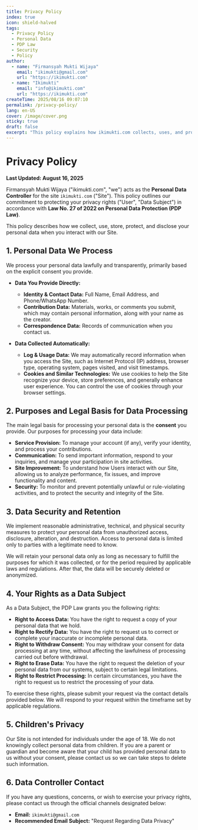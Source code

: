 ```yaml
---
title: Privacy Policy
index: true
icon: shield-halved
tags:
  - Privacy Policy
  - Personal Data
  - PDP Law
  - Security
  - Policy
author:
  - name: "Firmansyah Mukti Wijaya"
    email: "ikimukti@gmail.com"
    url: "https://ikimukti.com"
  - name: "Ikimukti"
    email: "info@ikimukti.com"
    url: "https://ikimukti.com"
createTime: 2025/08/16 09:07:10
permalink: /privacy-policy/
lang: en-US
cover: /image/cover.png
sticky: true
draft: false
excerpt: "This policy explains how ikimukti.com collects, uses, and protects your personal data in accordance with applicable laws."
---
```


# Privacy Policy

**Last Updated: August 16, 2025**

Firmansyah Mukti Wijaya ("ikimukti.com", "we") acts as the **Personal Data Controller** for the site `ikimukti.com` ("Site"). This policy outlines our commitment to protecting your privacy rights ("User", "Data Subject") in accordance with **Law No. 27 of 2022 on Personal Data Protection (PDP Law)**.

This policy describes how we collect, use, store, protect, and disclose your personal data when you interact with our Site.

## 1. Personal Data We Process
We process your personal data lawfully and transparently, primarily based on the explicit consent you provide.

- **Data You Provide Directly:**
  - **Identity & Contact Data:** Full Name, Email Address, and Phone/WhatsApp Number.
  - **Contribution Data:** Materials, works, or comments you submit, which may contain personal information, along with your name as the creator.
  - **Correspondence Data:** Records of communication when you contact us.

- **Data Collected Automatically:**
  - **Log & Usage Data:** We may automatically record information when you access the Site, such as Internet Protocol (IP) address, browser type, operating system, pages visited, and visit timestamps.
  - **Cookies and Similar Technologies:** We use cookies to help the Site recognize your device, store preferences, and generally enhance user experience. You can control the use of cookies through your browser settings.

## 2. Purposes and Legal Basis for Data Processing
The main legal basis for processing your personal data is the **consent** you provide. Our purposes for processing your data include:
- **Service Provision:** To manage your account (if any), verify your identity, and process your contributions.
- **Communication:** To send important information, respond to your inquiries, and manage your participation in site activities.
- **Site Improvement:** To understand how Users interact with our Site, allowing us to analyze performance, fix issues, and improve functionality and content.
- **Security:** To monitor and prevent potentially unlawful or rule-violating activities, and to protect the security and integrity of the Site.

## 3. Data Security and Retention
We implement reasonable administrative, technical, and physical security measures to protect your personal data from unauthorized access, disclosure, alteration, and destruction. Access to personal data is limited only to parties with a legitimate need to know.

We will retain your personal data only as long as necessary to fulfill the purposes for which it was collected, or for the period required by applicable laws and regulations. After that, the data will be securely deleted or anonymized.

## 4. Your Rights as a Data Subject
As a Data Subject, the PDP Law grants you the following rights:
- **Right to Access Data:** You have the right to request a copy of your personal data that we hold.
- **Right to Rectify Data:** You have the right to request us to correct or complete your inaccurate or incomplete personal data.
- **Right to Withdraw Consent:** You may withdraw your consent for data processing at any time, without affecting the lawfulness of processing carried out before withdrawal.
- **Right to Erase Data:** You have the right to request the deletion of your personal data from our systems, subject to certain legal limitations.
- **Right to Restrict Processing:** In certain circumstances, you have the right to request us to restrict the processing of your data.

To exercise these rights, please submit your request via the contact details provided below. We will respond to your request within the timeframe set by applicable regulations.

## 5. Children's Privacy
Our Site is not intended for individuals under the age of 18. We do not knowingly collect personal data from children. If you are a parent or guardian and become aware that your child has provided personal data to us without your consent, please contact us so we can take steps to delete such information.

## 6. Data Controller Contact
If you have any questions, concerns, or wish to exercise your privacy rights, please contact us through the official channels designated below:

- **Email:** `ikimukti@gmail.com`
- **Recommended Email Subject:** "Request Regarding Data Privacy"
